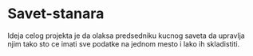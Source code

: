 # Savet-stanara
Ideja celog projekta je da olaksa predsedniku kucnog saveta da upravlja njim tako sto ce imati sve podatke na jednom mesto i lako ih skladistiti.
